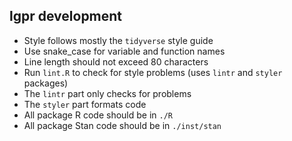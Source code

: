## lgpr development

- Style follows mostly the `tidyverse` style guide
- Use snake_case for variable and function names
- Line length should not exceed 80 characters
- Run `lint.R` to check for style problems (uses `lintr` and `styler` packages)
- The `lintr` part only checks for problems
- The `styler` part formats code
- All package R code should be in `./R`
- All package Stan code should be in `./inst/stan`

